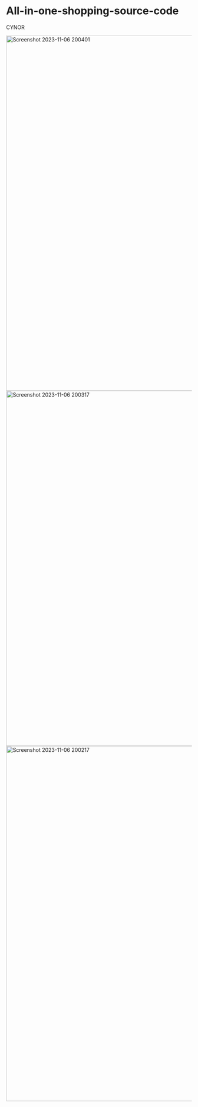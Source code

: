 # All-in-one-shopping-source-code
CYNOR

<img width="960" alt="Screenshot 2023-11-06 200401" src="https://github.com/user-attachments/assets/6f619fad-00ee-47aa-b227-fb8b840f672b">
<img width="960" alt="Screenshot 2023-11-06 200317" src="https://github.com/user-attachments/assets/4b648984-2ad6-4beb-a4e0-326f2f63eae5">
<img width="960" alt="Screenshot 2023-11-06 200217" src="https://github.com/user-attachments/assets/4ef13b9a-ae87-442c-bc6f-91c864ee5dea">
